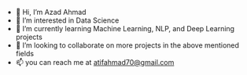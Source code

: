 - 👋 Hi, I’m Azad Ahmad
- 👀 I’m interested in Data Science
- 🌱 I’m currently learning Machine Learning, NLP, and Deep Learning projects
- 💞️ I’m looking to collaborate on more projects in the above mentioned fields
- 📫 you can reach me at atifahmad70@gmail.com

<!---
tifhmad/tifhmad is a ✨ special ✨ repository because its `README.md` (this file) appears on your GitHub profile.
You can click the Preview link to take a look at your changes.
--->
